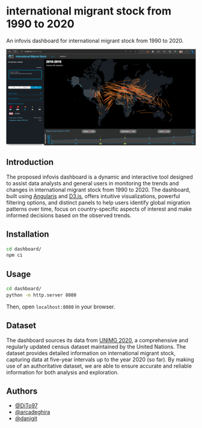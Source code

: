# international migrant stock from 1990 to 2020

An infovis dashboard for international migrant stock from 1990 to 2020.

[![dashboard](assets/dashboard.png)](assets/dashboard.mp4)

## Introduction

The proposed infovis dashboard is a dynamic and interactive tool designed to assist data analysts and general users in monitoring the trends and changes in international migrant stock from 1990 to 2020. The dashboard, built using [Angularjs](https://angularjs.org/) and [D3.js](https://d3js.org/), offers intuitive visualizations, powerful filtering options, and distinct panels to help users identify global migration patterns over time, focus on country-specific aspects of interest and make informed decisions based on the observed trends.

## Installation

```bash
cd dashboard/
npm ci
```

## Usage

```bash
cd dashboard/
python -m http.server 8080
```

Then, open `localhost:8080` in your browser.

## Dataset

The dashboard sources its data from [UNIMG 2020](https://www.un.org/development/desa/pd/content/international-migrant-stock), a comprehensive and regularly updated census dataset maintained by the United Nations. The dataset provides detailed information on international migrant stock, capturing data at five-year intervals up to the year 2020 (so far). By making use of an authoritative dataset, we are able to ensure accurate and reliable information for both analysis and exploration.

## Authors

- [@DiTo97](https://github.com/DiTo97)
- [@arcadeghira](https://github.com/arcadeghira)
- [@danigit](https://github.com/danigit)


